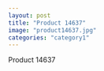 ```yaml
---
layout: post
title: "Product 14637"
image: "product14637.jpg"
categories: "category1"
---
```

Product 14637
